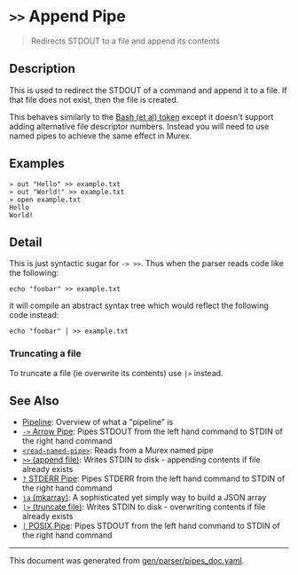 # `>>` Append Pipe

> Redirects STDOUT to a file and append its contents

## Description

This is used to redirect the STDOUT of a command and append it to a file. If
that file does not exist, then the file is created.

This behaves similarly to the [Bash (et al) token](https://www.gnu.org/software/bash/manual/bash.html#Appending-Redirected-Output)
except it doesn't support adding alternative file descriptor numbers. Instead
you will need to use named pipes to achieve the same effect in Murex.



## Examples

```
» out "Hello" >> example.txt
» out "World!" >> example.txt
» open example.txt
Hello
World!
```

## Detail

This is just syntactic sugar for `-> >>`. Thus when the parser reads code like
the following:

```
echo "foobar" >> example.txt
```

it will compile an abstract syntax tree which would reflect the following code
instead:

```
echo "foobar" | >> example.txt
```

### Truncating a file

To truncate a file (ie overwrite its contents) use `|>` instead.

## See Also

* [Pipeline](../user-guide/pipeline.md):
  Overview of what a "pipeline" is
* [`->` Arrow Pipe](../parser/pipe-arrow.md):
  Pipes STDOUT from the left hand command to STDIN of the right hand command
* [`<read-named-pipe>`](../parser/namedpipe.md):
  Reads from a Murex named pipe
* [`>>` (append file)](../parser/greater-than-greater-than.md):
  Writes STDIN to disk - appending contents if file already exists
* [`?` STDERR Pipe](../parser/pipe-err.md):
  Pipes STDERR from the left hand command to STDIN of the right hand command
* [`ja` (mkarray)](../commands/ja.md):
  A sophisticated yet simply way to build a JSON array
* [`|>` (truncate file)](../parser/greater-than.md):
  Writes STDIN to disk - overwriting contents if file already exists
* [`|` POSIX Pipe](../parser/pipe-posix.md):
  Pipes STDOUT from the left hand command to STDIN of the right hand command

<hr/>

This document was generated from [gen/parser/pipes_doc.yaml](https://github.com/lmorg/murex/blob/master/gen/parser/pipes_doc.yaml).